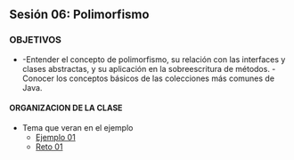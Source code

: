 ## Sesión 06: Polimorfismo

### OBJETIVOS 

- -Entender el concepto de polimorfismo, su relación con las interfaces y clases abstractas, y su aplicación en la sobreescritura de métodos.
-Conocer los conceptos básicos de las colecciones más comunes de Java.

#### ORGANIZACION DE LA CLASE 

- Tema que veran en el ejemplo
	- [Ejemplo 01](Ejemplo-01)
	- [Reto 01](Reto-01)

